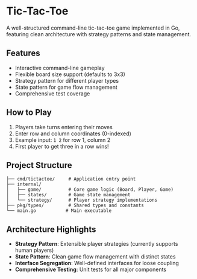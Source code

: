 # Tic-Tac-Toe

A well-structured command-line tic-tac-toe game implemented in Go, featuring clean architecture with strategy patterns and state management.

## Features

- Interactive command-line gameplay
- Flexible board size support (defaults to 3x3)
- Strategy pattern for different player types
- State pattern for game flow management
- Comprehensive test coverage

## How to Play

1. Players take turns entering their moves
2. Enter row and column coordinates (0-indexed)
3. Example input: `1 2` for row 1, column 2
4. First player to get three in a row wins!

## Project Structure

```
├── cmd/tictactoe/     # Application entry point
├── internal/
│   ├── game/          # Core game logic (Board, Player, Game)
│   ├── states/        # Game state management
│   └── strategy/      # Player strategy implementations
├── pkg/types/         # Shared types and constants
└── main.go           # Main executable
```

## Architecture Highlights

- **Strategy Pattern**: Extensible player strategies (currently supports human players)
- **State Pattern**: Clean game flow management with distinct states
- **Interface Segregation**: Well-defined interfaces for loose coupling
- **Comprehensive Testing**: Unit tests for all major components
